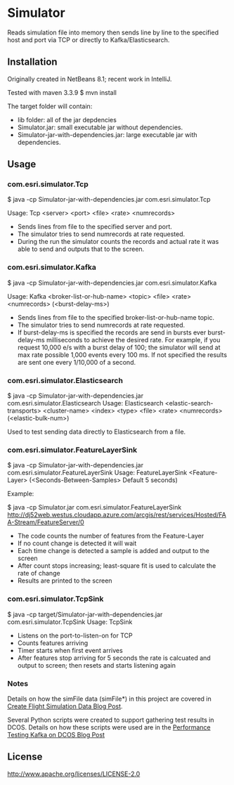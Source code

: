 # Simulator

Reads simulation file into memory then sends line by line to the specified host and port via TCP or directly to Kafka/Elasticsearch.

## Installation

Originally created in NetBeans 8.1; recent work in IntelliJ.

Tested with maven 3.3.9
$ mvn install 

The target folder will contain:
- lib folder: all of the jar depdencies
- Simulator.jar: small executable jar without dependencies.
- Simulator-jar-with-dependencies.jar: large executable jar with dependencies.

## Usage

### com.esri.simulator.Tcp

$ java -cp Simulator-jar-with-dependencies.jar com.esri.simulator.Tcp 

Usage: Tcp &lt;server&gt; &lt;port&gt; &lt;file&gt; &lt;rate&gt; &lt;numrecords&gt;
- Sends lines from file to the specified server and port.  
- The simulator tries to send numrecords at rate requested.
- During the run the simulator counts the records and actual rate it was able to send and outputs that to the screen.

### com.esri.simulator.Kafka

$ java -cp Simulator-jar-with-dependencies.jar com.esri.simulator.Kafka 

Usage: Kafka &lt;broker-list-or-hub-name&gt; &lt;topic&gt; &lt;file&gt; &lt;rate&gt; &lt;numrecords&gt; (&lt;burst-delay-ms&gt;)
- Sends lines from file to the specified broker-list-or-hub-name topic.  
- The simulator tries to send numrecords at rate requested. 
- If burst-delay-ms is specified the records are send in bursts ever burst-delay-ms milliseconds to achieve the desired rate. For example, if you request 10,000 e/s with a burst delay of 100; the simulator will send at max rate possible 1,000 events every 100 ms.  If not specified the results are sent one every 1/10,000 of a second. 


### com.esri.simulator.Elasticsearch

$ java -cp Simulator-jar-with-dependencies.jar com.esri.simulator.Elasticsearch 
Usage: Elasticsearch &lt;elastic-search-transports&gt; &lt;cluster-name&gt; &lt;index&gt; &lt;type&gt; &lt;file&gt; &lt;rate&gt; &lt;numrecords&gt; (&lt;elastic-bulk-num&gt;)

Used to test sending data directly to Elasticsearch from a file.

### com.esri.simulator.FeatureLayerSink

$ java -cp Simulator-jar-with-dependencies.jar com.esri.simulator.FeatureLayerSink 
Usage: FeatureLayerSink &lt;Feature-Layer&gt; (&lt;Seconds-Between-Samples&gt; Default 5 seconds)  

Example:

$ java -cp Simulator.jar com.esri.simulator.FeatureLayerSink http://dj52web.westus.cloudapp.azure.com/arcgis/rest/services/Hosted/FAA-Stream/FeatureServer/0

- The code counts the number of features from the Feature-Layer
- If no count change is detected it will wait
- Each time change is detected a sample is added and output to the screen
- After count stops increasing; least-square fit is used to calculate the rate of change 
- Results are printed to the screen

### com.esri.simulator.TcpSink

$ java -cp target/Simulator-jar-with-dependencies.jar com.esri.simulator.TcpSink
Usage: TcpSink <port-to-listen-on> 

- Listens on the port-to-listen-on for TCP 
- Counts features arriving 
- Timer starts when first event arrives
- After features stop arriving for 5 seconds the rate is calcuated and output to screen; then resets and starts listening again



### Notes

Details on how the simFile data (simFile*) in this project are covered in [Create Flight Simulation Data Blog Post](http://davidssysadminnotes.blogspot.com/2016/07/create-flight-simulation-data.html).

Several Python scripts were created to support gathering test results in DCOS.  Details on how these scripts were used are in the [Performance Testing Kafka on DCOS Blog Post](http://davidssysadminnotes.blogspot.com/2016/08/performance-testing-kafka-on-dcos.html)

## License

http://www.apache.org/licenses/LICENSE-2.0 




